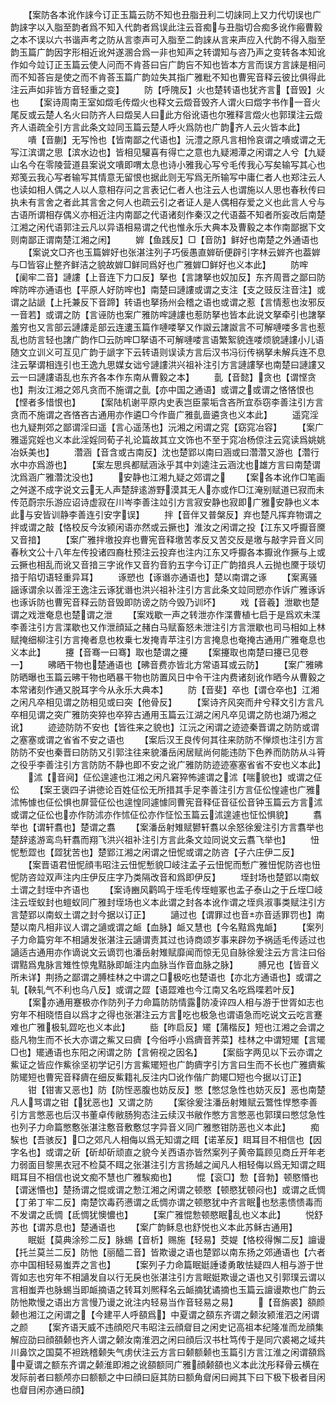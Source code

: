 <!-- { "loadSidebar": true } -->
　　【案防各本讹作誺今订正玉篇云防不知也丑脂丑利二切誺同上又力代切误也广韵誺字以入脂至韵者爲不知入代韵者爲误此注云音痴与丑脂切合痴多讹作瘢曹毅之本不误以六书谐声考之防从言桼声可入脂至二韵誺从言来声应入代韵不得入脂至韵玉篇广韵因字形相近讹舛遂溷合爲一非也知声之转谓知与咨乃声之变转各本知讹作如今竝订正玉篇云使人问而不肯荅曰吂广韵吂不知也皆本方言而误方言誺是相问而不知荅吂是使之而不肯荅玉篇广韵竝失其指广雅粃不知也曹宪音释云彼比俱得此注云声如非皆方音轻重之变】
　　防【呼隗反】火也楚转语也犹齐言【音毁】火也
　　【案诗周南王室如燬毛传燬火也释文云燬音毁齐人谓火曰燬字书作一音火尾反或云楚人名火曰防齐人曰燬吴人曰此方俗讹语也尔雅释言燬火也郭璞注云燬齐人语疏全引方言此条文竝同玉篇云楚人呼火爲防也广韵齐人云火皆本此】
　　嘳【音蒯】无写怜也【皆南鄙之代语也】沅澧之原凡言相怜哀谓之嘳或谓之无写江滨谓之思【滨水边也】皆相见驩喜有得亡之意也九疑湘潭之闲谓之人兮【九疑山名今在零陵营道县案说文嘳即喟太息也诗小雅我心写兮毛传我心写矣输写其心也郑笺云我心写者输写其情意无留恨也据此则无写爲无所输写中庸仁者人也郑注云人也读如相人偶之人以人意相存问之言表记仁者人也注云人也谓施以人思也春秋传曰执未有言舍之者此其言舍之何人也疏云引之者证人是人偶相存爱之义也此言人兮与古语所谓相存偶义亦相近注内南鄙之代语诸刻作秦汉之代语葢不知者所妄改后南楚江湘之闲代语郭注云凡以异语相易谓之代也惟永乐大典本及曹毅之本作南鄙据下文则南鄙正谓南楚江湘之闲】
　　婩【鱼践反】□【音防】鲜好也南楚之外通语也
　　【案说文□齐也玉篇婩好也张湛注列子巧佞愚直婩斫便辟引字林云婩齐也葢婩与□皆容止整齐鲜洁之貌故婩□鲜同爲好也广雅婩□鲜好也义本此】
　　防哰【阑牢二音】謰謱【上音连下力口反】拏也【言譇拏也奴加反】东齐周晋之鄙曰防哰防哰亦通语也【平原人好防哰也】南楚曰謰謱或谓之支注【支之豉反注音注】或谓之詀謕【上托兼反下音蹄】转语也拏扬州会稽之语也或谓之惹【言情惹也汝邪反一音若】或谓之防【言诬防也案广雅防哰謰謱也惹防拏也皆本此说文拏牵引也譇拏羞穷也又言部云謰謱辵部云连遱玉篇作嗹喽拏又作詉云譇詉言不可解嗹喽多言也惹乱也防言轻也譇广韵作□云防哰□拏语不可解嗹喽言语繁絮貌连喽烦貌謰謱小儿语随文立训义可互见广韵于謕字下云转语则误读方言后汉书冯衍传祸拏未解兵连不息注云拏谓相连引也王逸九思媒女诎兮謰謱洪兴祖补注引方言謰謱孥也南楚曰謰謱又云一曰謰謱语乱也东齐各本作东南从曹毅之本】
　　亄【音懿】贪也【谓悭贪也】荆汝江湘之郊凡贪而不施谓之亄【亦中国之通语】或谓之或谓之悋悋恨也【悭者多惜恨也】
　　【案陆机谢平原内史表岂臣蒙垢含吝所宜忝窃李善注引方言贪而不施谓之吝悋吝古通用亦作遴□今作啬广雅亄啬遴贪也义本此】
　　遥窕淫也九疑荆郊之鄙谓淫曰遥【言心遥荡也】沅湘之闲谓之窕【窈窕冶容】
　　【案广雅遥窕婬也义本此淫婬同荀子礼论篇故其立文饰也不至于窕冶杨倞注云窕读爲姚姚冶妖美也】
　　濳涵【音含或古南反】沈也楚郢以南曰涵或曰濳濳又游也【濳行水中亦爲游也】
　　【案左思呉都赋涵泳乎其中刘逵注云涵沈也雄方言曰南楚谓沈爲涵广雅濳沈没也】
　　安静也江湘九疑之郊谓之
　　【案各本讹作□笔画之舛遂不成字说文云无人声楚辞逺游野漠其无人亦或作□江淹别赋道已寂而未传范蔚宗乐游应诏诗虚寂在川岑李善注竝引方言寂安静也寂即广雅安静也义本此与安皆训静李善连引安字误】
　　拌【音伴又普槃反】弃也楚凡挥弃物谓之拌或谓之敲【恪校反今汝颍闲语亦然或云撅也】淮汝之闲谓之投【江东又呼擫音黡又音揞】
　　【案广雅拌墽投弃也曹宪音释墽苦孝反又苦交反是墽与敲字异音义同春秋文公十八年左传投诸四裔杜预注云投弃也注内江东又呼擫各本擫讹作撅与上或云撅也相乱而讹又音揞三字讹作又音犳音豹五字今订正广韵揞呉人云抛也黡于琰切揞于陷切语轻重异耳】
　　诼愬也【诼谮亦通语也】楚以南谓之诼
　　【案离骚謡诼谓余以善淫王逸注云诼犹谮也洪兴祖补注引方言此条文竝同愬亦作诉广雅诼诉也诼诉防也曹宪音释云防音毁即防谤之防今毁乃训坏】
　　戏【音羲】泄歇也楚谓之戏泄奄息也楚谓之泄
　　【案戏歇一声之转泄亦作渫曹植七启于是爲欢未渫李善注引方言渫歇也又作泄顔延之赭白马赋畜怒未泄注引方言泄歇也司马相如上林赋掩细柳注引方言掩者息也枚乗七发掩青苹注引方言掩息也奄掩古通用广雅奄息也义本此】
　　攓【音骞一曰骞】取也楚谓之攓
　　【案攓取也南楚曰攓已见卷一】
　　昲晒干物也楚通语也【昲音费亦皆北方常语耳或云防】
　　【案广雅昲防晒曝也玉篇云昲干物也晒暴干物也防置风日中令干注内费诸刻讹作晒今从曹毅之本常诸刻作通又脱耳字今从永乐大典本】
　　防【音斐】卒也【谓仓卒也】江湘之闲凡卒相见谓之防相见或曰突【他骨反】
　　【案诗齐风突而弁兮释文引方言凡卒相见谓之突广雅防突猝也卒猝古通用玉篇云江湖之闲凡卒见谓之防也湖乃湘之讹】
　　迹迹防防不安也【皆徃来之貌也】江沅之闲谓之迹迹秦晋谓之防防或谓之塞塞或谓之省省不安之语也
　　【案后汉王良传何其往来防防不惮烦也注引方言防防不安也秦晋曰防防又引郭注往来貌潘岳闲居赋尚何能违防下色养而防防从斗筲之役乎李善注引方言防防不静也即不安之讹广雅防防迹迹塞塞省省不安也义本此】
　　沭【音阋】佂伀遑遽也江湘之闲凡窘猝怖遽谓之沭【喘貌也】或谓之佂伀
　　【案王褒四子讲徳论百姓佂伀无所措其手足李善注引方言佂伀惶遽也广雅沭怖懅也佂伀惧也屏营佂伀也遑惶同遽懅同曹宪音释佂音征伀音钟玉篇云方言沭或谓之佂伀也亦作防沭亦作怵佂伀亦作怔忪玉篇云沭遑遽也怔忪惧貌】
　　翥举也【谓轩翥也】楚谓之翥
　　【案潘岳射雉赋鬰轩翥以余怒徐爰注引方言翥举也楚辞逺游鸾鸟轩翥而翔飞洪兴祖补注引方言此条文竝同说文云翥飞举也】
　　忸怩慙歰也【歰犹苦也】楚郢江湘之闲谓之忸怩或谓之防咨【子六庄伊二反】
　　【案晋语君忸怩顔韦昭注云忸怩慙貌□岐注孟子云忸怩而慙广雅忸怩防咨也忸怩防咨竝双声注内庄伊反庄字乃类隔改音和爲即伊反】
　　垤封场也楚郢以南蚁土谓之封垤中齐语也
　　【案诗豳风鹳鸣于垤毛传垤螘冢也孟子泰山之于丘垤□岐注云垤蚁封也螘蚁同广雅封垤场也义本此谓之封各本讹作谓之垤呉淑事类赋注引方言楚郢以南蚁土谓之封今据以订正】
　　讁过也【谓罪过也音亦音适罪罚也】南楚以南凡相非议人谓之讁或谓之衇【血脉】衇又慧也【今名黠爲鬼衇】
　　【案列子力命篇穷年不相讁发张湛注云讁谓责其过也诗商颂岁事来辟勿予祸适毛传适过也讁适古通用亦作谪说文云谪罚也潘岳射雉赋靡闻而惊无见自脉徐爰注云方言注曰俗谓黠爲鬼脉言雉性惊鬼黠脉即衇注内血脉当作音血脉之脉】
　　膊兄也【皆音义所未详】荆扬之鄙谓之膊桂林之中谓之□极吃也楚语也【亦北方通语也】或谓之轧【鞅轧气不利也乌八反】或谓之歰【语歰难也今江南又名吃爲喋若叶反】
　　【案亦通用蹇极亦作防列子力命篇防防情露防凌谇四人相与游于世胥如志也穷年不相晓悟自以爲才之得也张湛注云方言吃也极急也谓语急而吃说文云吃言蹇难也广雅极轧歰吃也义本此】
　　啙【昨启反】矲【蒲楷反】短也江湘之会谓之啙凡物生而不长大亦谓之鮆又曰癠【今俗呼小爲癠音荠菜】桂林之中谓短矲【言矲□也】矲通语也东阳之闲谓之防【言俯视之因名】
　　【案啙字两见以下云亦谓之鮆证之皆应作鮆徐坚初学记引方言鮆矲短也广韵癠字引方言曰生而不长也广雅癠鮆防矲短也曹宪音释癠在细反鮆籍礼反注内□讹作偕广韵矲□短也今据以订正】
　　钳【钳害又恶也】防【防恎恶腹也妨反反】憋【憋怤急性也妨灭反】恶也南楚凡人骂谓之钳【犹恶也】又谓之防
　　【案徐爰注潘岳射雉赋云鷩性悍憋李善引方言憋恶也后汉书董卓传敝肠狗态注云续汉书敝作憋方言憋恶也郭璞曰憋怤急性也列子力命篇憋懯张湛注懯音敷懯怤字异音义同广雅憋钳防恶也义本此】
　　痴騃也【吾骇反】□之郊凡人相侮以爲无知谓之眲【诺革反】眲耳目不相信也【因字名也】或谓之斫【斫却斫顽直之貌今关西语亦皆然案列子黄帝篇顾见商丘开年老力弱面目黎黑衣冠不检莫不眲之张湛注引方言扬越之闻凡人相轻侮以爲无知谓之眲眲耳目不相信也说文痴不慧也广雅騃痴也】
　　惃【衮□】愂【音勃】顿愍惽也【谓迷惽也】楚扬谓之惃或谓之愂江湘之闲谓之顿愍【顿愍犹顿闷也】或谓之氐惆【丁弟丁牢二反】南楚饮毒药懑谓之氐惆亦谓之顿愍犹中齐言眠也愁恚愦愦毒而不发谓之氐惆【氐惆犹懊憹也】
　　【案广雅惃愂顿愍眠乱也义本此】
　　悦舒苏也【谓苏息也】楚通语也
　　【案广韵稣息也舒悦也义本此苏稣古通用】
　　眠娗【莫典涂殄二反】脉蜴【音析】赐施【轻易】茭媞【恪校得懈二反】譠谩【托兰莫兰二反】防忚【丽醯二音】皆欺谩之语也楚郢以南东扬之郊通语也【六者亦中国相轻易蚩弄之言也】
　　【案列子力命篇眠娗諈诿勇敢怯疑四人相与游于世胥如志也穷年不相讁发自以行无戾也张湛注引方言眠娗欺谩之语也又引郭璞云谓以言相蚩弄也脉蜴当即衇摘语之转耳刘熈释名云衇摘犹谲摘也玉篇云譠谩欺也广韵云防忚欺慢之语出方言慢乃谩之讹注内轻易当作音轻易之易】
　　【音旃裘】頟颜颡也湘江之闲谓之【今建平人呼頟爲】中夏谓之頟东齐谓之颡汝颍淮泗之闲谓之颜
　　【案齐语天威不违顔咫尺韦昭注云顔睂目之闲史记高祖本纪隆准而龙顔集解应劭曰顔頟颡也齐人谓之颡汝南淮泗之闲曰顔后汉书杜笃传于是同穴裘褐之域共川鼻饮之国莫不袒跣稽颡失气虏伏注云方言曰颡额颡也玉篇引方言江淮之闲谓頟爲中夏谓之额东齐谓之颡淮即湘之讹頟额同广雅顔颡頟也义本此沈彤释骨云横在发际前者曰额颅亦曰额额之中曰顔曰庭其防曰额角睂闲曰阙其下曰下极下极者目闲也睂目闲亦通曰顔】
